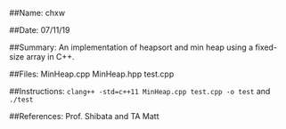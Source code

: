 ##Name:
chxw

##Date:
07/11/19

##Summary:
An implementation of heapsort and min heap using a fixed-size array in C++.

##Files:
MinHeap.cpp MinHeap.hpp test.cpp

##Instructions:
`clang++ -std=c++11 MinHeap.cpp test.cpp -o test` and `./test`

##References:
Prof. Shibata and TA Matt 
